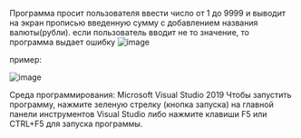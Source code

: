 Программа просит пользователя ввести число от 1 до 9999 и выводит на экран прописью введенную сумму с добавлением названия валюты(рубли).
если пользователь вводит не то значение, то программа выдает ошибку
![image](https://user-images.githubusercontent.com/90563473/137639790-f8bb7429-5be8-4b56-9f1b-f585c2af6c1c.png)



пример:

![image](https://user-images.githubusercontent.com/90563473/137639828-761ceab2-d23e-440e-8393-47395a80ce20.png)

Среда программирования: Microsoft Visual Studio 2019 Чтобы запустить программу, нажмите зеленую стрелку (кнопка запуска) на главной панели инструментов Visual Studio либо нажмите клавиши F5 или CTRL+F5 для запуска программы.
